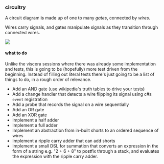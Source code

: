 ### circuitry

A circuit diagram is made up of one to many _gates_, connected by _wires_.

Wires carry signals, and gates manipulate signals as they transition through connected wires.

![](http://upload.wikimedia.org/wikipedia/commons/d/d9/Half_Adder.svg)

#### what to do

Unlike the viscera sessions where there was already some implementation and tests,
this is going to be (hopefully) more test driven from the beginning. Instead of filling
out literal tests there's just going to be a list of things to do, in a rough order of
relevance.

- Add an AND gate (use wikipedia's truth tables to drive your tests)
- Add a change handler that detects a wire flipping its signal using c#s `event` registration
- Add a probe that records the signal on a wire sequentially
- Add an OR gate
- Add an XOR gate
- Implement a half adder
- Implement a full adder
- Implement an abstraction from in-built shorts to an ordered sequence of wires
- Implement a ripple carry adder that can add shorts
- Implement a small DSL for summation that converts an expression in the form of a string
  e.g. "2 + 6 + 8" to postfix through a stack, and evaluates the expression with the ripple
  carry adder.
